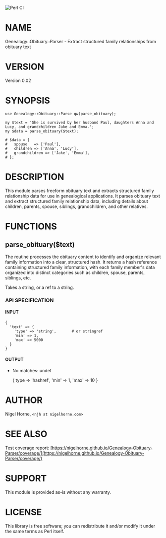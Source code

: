 ![Perl CI](https://github.com/nigelhorne/Genealogy-Obituary-Parser/actions/workflows/test.yml/badge.svg)

# NAME

Genealogy::Obituary::Parser - Extract structured family relationships from obituary text

# VERSION

Version 0.02

# SYNOPSIS

    use Genealogy::Obituary::Parse qw(parse_obituary);

    my $text = 'She is survived by her husband Paul, daughters Anna and Lucy, and grandchildren Jake and Emma.';
    my $data = parse_obituary($text);

    # $data = {
    #   spouse   => ['Paul'],
    #   children => ['Anna', 'Lucy'],
    #   grandchildren => ['Jake', 'Emma'],
    # };

# DESCRIPTION

This module parses freeform obituary text and extracts structured family relationship data
for use in genealogical applications.
It parses obituary text and extract structured family relationship data, including details about children, parents, spouse, siblings, grandchildren, and other relatives.

# FUNCTIONS

## parse\_obituary($text)

The routine processes the obituary content to identify and organize relevant family information into a clear, structured hash.
It returns a hash reference containing structured family information,
with each family member's data organized into distinct categories such as children, spouse, parents, siblings, etc.

Takes a string, or a ref to a string.

### API SPECIFICATION

#### INPUT

    {
      'text' => {
        'type' => 'string',       # or stringref
        'min' => 1,
        'max' => 5000
      }
    }

#### OUTPUT

- No matches: undef

    {
      type => 'hashref',
      'min' => 1,
      'max' => 10
    }

# AUTHOR

Nigel Horne, `<njh at nigelhorne.com>`

# SEE ALSO

Test coverage report: [https://nigelhorne.github.io/Genealogy-Obituary-Parser/coverage/](https://nigelhorne.github.io/Genealogy-Obituary-Parser/coverage/)

# SUPPORT

This module is provided as-is without any warranty.

# LICENSE

This library is free software; you can redistribute it and/or modify it under the same terms as Perl itself.
